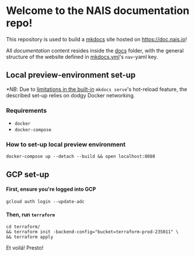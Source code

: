 # Welcome to the NAIS documentation repo!
This repository is used to build a [mkdocs](https://www.mkdocs.org/) site hosted on https://doc.nais.io!

All _documentation_ content resides inside the [docs](docs/) folder, with the general structure of the website defined in [mkdocs.yml](mkdocs.yml)'s `nav`-yaml key.

## Local preview-environment set-up
_**NB*_: Due to [limitations in the built-in](https://github.com/mkdocs/mkdocs/issues/2108) `mkdocs serve`'s hot-reload feature, the described set-up relies on dodgy Docker networking.

### Requirements
- `docker`
- `docker-compose`

### How to set-up local preview environment
`docker-compose up --detach --build && open localhost:8080`

## GCP set-up

#### First, ensure you're logged into GCP
`gcloud auth login --update-adc`
#### Then, run `terraform`
```
cd terraform/
&& terraform init -backend-config="bucket=terraform-prod-235011" \
&& terraform apply
```
Et voilá! Presto!

